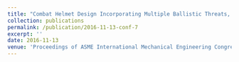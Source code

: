 ```yaml
---
title: "Combat Helmet Design Incorporating Multiple Ballistic Threats, Brain Functional Areas and Injury Considerations"
collection: publications
permalink: /publication/2016-11-13-conf-7
excerpt: ''
date: 2016-11-13
venue: 'Proceedings of ASME International Mechanical Engineering Congress &amp; Exposition'
---
```


